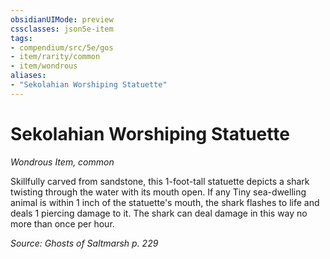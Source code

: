 ```yaml
---
obsidianUIMode: preview
cssclasses: json5e-item
tags:
- compendium/src/5e/gos
- item/rarity/common
- item/wondrous
aliases: 
- "Sekolahian Worshiping Statuette"
---
```

# Sekolahian Worshiping Statuette
*Wondrous Item, common*  


Skillfully carved from sandstone, this 1-foot-tall statuette depicts a shark twisting through the water with its mouth open. If any Tiny sea-dwelling animal is within 1 inch of the statuette's mouth, the shark flashes to life and deals 1 piercing damage to it. The shark can deal damage in this way no more than once per hour.

*Source: Ghosts of Saltmarsh p. 229*